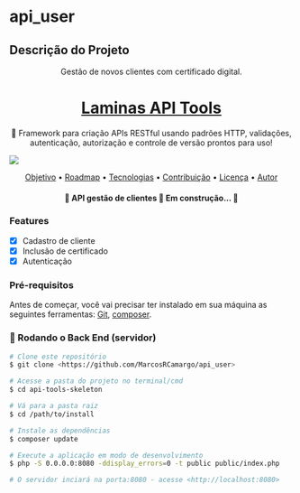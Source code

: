 # api_user

## Descrição do Projeto
<p align="center">Gestão de novos clientes com certificado digital.</p>

<h1 align="center">
    <a href="https://api-tools.getlaminas.org">Laminas API Tools</a>
</h1>
<p align="center">🚀 Framework para criação  APIs RESTful usando padrões HTTP, validações, autenticação, autorização e controle de versão prontos para uso! </p>

<img src="https://img.shields.io/badge/API-Soluti-green"/>

<p align="center">
 <a href="#objetivo">Objetivo</a> •
 <a href="#roadmap">Roadmap</a> • 
 <a href="#tecnologias">Tecnologias</a> • 
 <a href="#contribuicao">Contribuição</a> • 
 <a href="#licenc-a">Licença</a> • 
 <a href="#autor">Autor</a>
</p>
<h4 align="center"> 
	🚧  API gestão de clientes 🚀 Em construção...  🚧
</h4>

### Features

- [x] Cadastro de cliente
- [x] Inclusão de certificado
- [x] Autenticação

### Pré-requisitos

Antes de começar, você vai precisar ter instalado em sua máquina as seguintes ferramentas:
[Git](https://git-scm.com), [composer](https://getcomposer.org). 


### 🎲 Rodando o Back End (servidor)

```bash
# Clone este repositório
$ git clone <https://github.com/MarcosRCamargo/api_user>

# Acesse a pasta do projeto no terminal/cmd
$ cd api-tools-skeleton

# Vá para a pasta raiz
$ cd /path/to/install

# Instale as dependências
$ composer update

# Execute a aplicação em modo de desenvolvimento
$ php -S 0.0.0.0:8080 -ddisplay_errors=0 -t public public/index.php

# O servidor inciará na porta:8080 - acesse <http://localhost:8080>
```